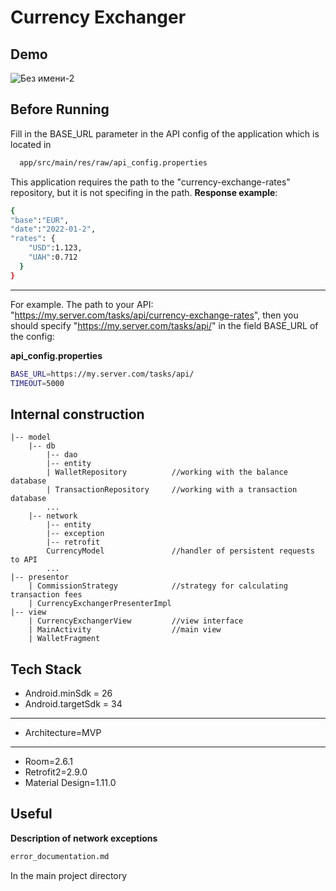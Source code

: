 
# Currency Exchanger

## Demo
![Без имени-2](https://github.com/DirePredium/currency-exchanger/assets/97312136/6b1fef59-0ff0-4056-85b2-3131c35d2bc5)

## Before Running
Fill in the BASE_URL parameter in the API config of the application which is located in

```bash
  app/src/main/res/raw/api_config.properties
```
This application requires the path to the "currency-exchange-rates" repository, but it is not specifing in the path.
**Response example**:
```bash
{
"base":"EUR",
"date":"2022-01-2",
"rates": {
    "USD":1.123,
    "UAH":0.712
  }
}
```

---
For example.
The path to your API: "https://my.server.com/tasks/api/currency-exchange-rates", then you should specify "https://my.server.com/tasks/api/" in the field BASE_URL of the config:

**api_config.properties**
```bash
BASE_URL=https://my.server.com/tasks/api/
TIMEOUT=5000
```
## Internal construction

```
|-- model
    |-- db
        |-- dao
        |-- entity
        | WalletRepository          //working with the balance database
        | TransactionRepository     //working with a transaction database
        ...
    |-- network
        |-- entity
        |-- exception
        |-- retrofit
        CurrencyModel               //handler of persistent requests to API
        ...
|-- presentor
    | CommissionStrategy            //strategy for calculating transaction fees
    | CurrencyExchangerPresenterImpl
|-- view
    | CurrencyExchangerView         //view interface
    | MainActivity                  //main view
    | WalletFragment
```
## Tech Stack

- Android.minSdk = 26
- Android.targetSdk = 34
---
- Architecture=MVP
---
- Room=2.6.1
- Retrofit2=2.9.0
- Material Design=1.11.0

## Useful

**Description of network exceptions**

```bash
error_documentation.md
```
In the main project directory

